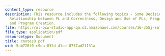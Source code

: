 ```yaml
---
content_type: resource
description: This resource includes the following topics - Some Decision Factors,
  Relationship between PL and Correctness, Design and Use of PLs, Program Comprehension,
  and Program Creation.
file: https://ol-ocw-studio-app-qa.s3.amazonaws.com/courses/16-355j-software-engineering-concepts-fall-2005/5ab720f0c9da832dd1ce8737ad21131a_cnotes9.pdf
file_type: application/pdf
resourcetype: Document
title: cnotes9.pdf
uid: 5ab720f0-c9da-832d-d1ce-8737ad21131a
---
```

